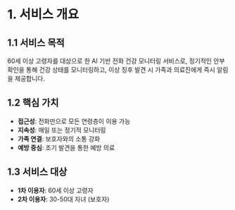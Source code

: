 <!-- 서비스 개요 및 핵심 가치 (docs/service-overview.md) -->

# 1. 서비스 개요

## 1.1 서비스 목적
60세 이상 고령자를 대상으로 한 AI 기반 전화 건강 모니터링 서비스로, 정기적인 안부 확인을 통해 건강 상태를 모니터링하고, 이상 징후 발견 시 가족과 의료진에게 즉시 알림을 제공합니다.

## 1.2 핵심 가치
- **접근성**: 전화만으로 모든 연령층이 이용 가능
- **지속성**: 매일 또는 정기적 모니터링
- **가족 연결**: 보호자와의 소통 강화
- **예방 중심**: 조기 발견을 통한 예방 의료

## 1.3 서비스 대상
- **1차 이용자**: 60세 이상 고령자
- **2차 이용자**: 30-50대 자녀 (보호자) 